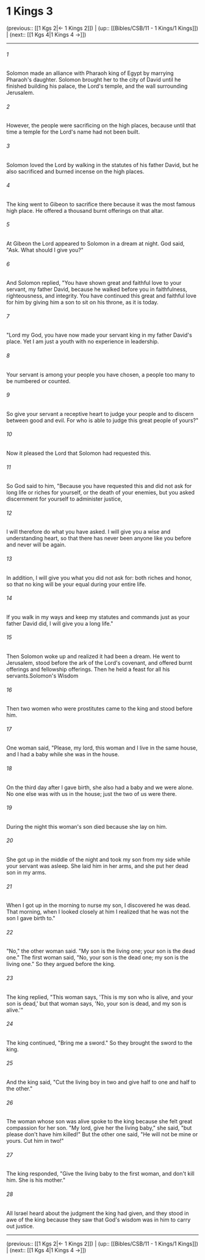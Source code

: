 # 1 Kings 3

(previous:: [[1 Kgs 2|← 1 Kings 2]]) | (up:: [[Bibles/CSB/11 - 1 Kings/1 Kings]]) | (next:: [[1 Kgs 4|1 Kings 4 →]])

***


###### 1 
Solomon made an alliance with Pharaoh king of Egypt by marrying Pharaoh's daughter. Solomon brought her to the city of David until he finished building his palace, the Lord's temple, and the wall surrounding Jerusalem. 

###### 2 
However, the people were sacrificing on the high places, because until that time a temple for the Lord's name had not been built. 

###### 3 
Solomon loved the Lord by walking in the statutes of his father David, but he also sacrificed and burned incense on the high places. 

###### 4 
The king went to Gibeon to sacrifice there because it was the most famous high place. He offered a thousand burnt offerings on that altar. 

###### 5 
At Gibeon the Lord appeared to Solomon in a dream at night. God said, "Ask. What should I give you?" 

###### 6 
And Solomon replied, "You have shown great and faithful love to your servant, my father David, because he walked before you in faithfulness, righteousness, and integrity. You have continued this great and faithful love for him by giving him a son to sit on his throne, as it is today. 

###### 7 
"Lord my God, you have now made your servant king in my father David's place. Yet I am just a youth with no experience in leadership. 

###### 8 
Your servant is among your people you have chosen, a people too many to be numbered or counted. 

###### 9 
So give your servant a receptive heart to judge your people and to discern between good and evil. For who is able to judge this great people of yours?" 

###### 10 
Now it pleased the Lord that Solomon had requested this. 

###### 11 
So God said to him, "Because you have requested this and did not ask for long life or riches for yourself, or the death of your enemies, but you asked discernment for yourself to administer justice, 

###### 12 
I will therefore do what you have asked. I will give you a wise and understanding heart, so that there has never been anyone like you before and never will be again. 

###### 13 
In addition, I will give you what you did not ask for: both riches and honor, so that no king will be your equal during your entire life. 

###### 14 
If you walk in my ways and keep my statutes and commands just as your father David did, I will give you a long life." 

###### 15 
Then Solomon woke up and realized it had been a dream. He went to Jerusalem, stood before the ark of the Lord's covenant, and offered burnt offerings and fellowship offerings. Then he held a feast for all his servants.Solomon's Wisdom 

###### 16 
Then two women who were prostitutes came to the king and stood before him. 

###### 17 
One woman said, "Please, my lord, this woman and I live in the same house, and I had a baby while she was in the house. 

###### 18 
On the third day after I gave birth, she also had a baby and we were alone. No one else was with us in the house; just the two of us were there. 

###### 19 
During the night this woman's son died because she lay on him. 

###### 20 
She got up in the middle of the night and took my son from my side while your servant was asleep. She laid him in her arms, and she put her dead son in my arms. 

###### 21 
When I got up in the morning to nurse my son, I discovered he was dead. That morning, when I looked closely at him I realized that he was not the son I gave birth to." 

###### 22 
"No," the other woman said. "My son is the living one; your son is the dead one." The first woman said, "No, your son is the dead one; my son is the living one." So they argued before the king. 

###### 23 
The king replied, "This woman says, 'This is my son who is alive, and your son is dead,' but that woman says, 'No, your son is dead, and my son is alive.'" 

###### 24 
The king continued, "Bring me a sword." So they brought the sword to the king. 

###### 25 
And the king said, "Cut the living boy in two and give half to one and half to the other." 

###### 26 
The woman whose son was alive spoke to the king because she felt great compassion for her son. "My lord, give her the living baby," she said, "but please don't have him killed!" But the other one said, "He will not be mine or yours. Cut him in two!" 

###### 27 
The king responded, "Give the living baby to the first woman, and don't kill him. She is his mother." 

###### 28 
All Israel heard about the judgment the king had given, and they stood in awe of the king because they saw that God's wisdom was in him to carry out justice.

***

(previous:: [[1 Kgs 2|← 1 Kings 2]]) | (up:: [[Bibles/CSB/11 - 1 Kings/1 Kings]]) | (next:: [[1 Kgs 4|1 Kings 4 →]])
